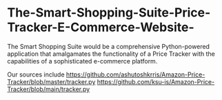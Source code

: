 # The-Smart-Shopping-Suite-Price-Tracker-E-Commerce-Website-
The Smart Shopping Suite would be a comprehensive Python-powered application that amalgamates the functionality of a Price Tracker with the capabilities of a sophisticated e-commerce platform. 

Our sources include https://github.com/ashutoshkrris/Amazon-Price-Tracker/blob/master/tracker.py
                    https://github.com/ksu-is/Amazon-Price-Tracker/blob/main/tracker.py
